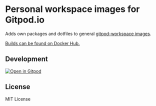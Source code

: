 # Personal workspace images for Gitpod.io

Adds own packages and dotfiles to general [gitpod-workspace images](https://github.com/gitpod-io/workspace-images).

[Builds can be found on Docker Hub.](https://cloud.docker.com/u/deepflame/?name=gitpod&namespace=deepflame&page=1)

## Development

[![Open in Gitpod](https://gitpod.io/button/open-in-gitpod.svg)](https://gitpod.io#https://github.com/deepflame/gitpod-workspace-images)

## License

MIT License
